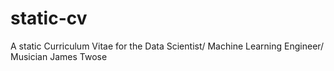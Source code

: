 # static-cv
A static Curriculum Vitae for the Data Scientist/ Machine Learning Engineer/ Musician James Twose
